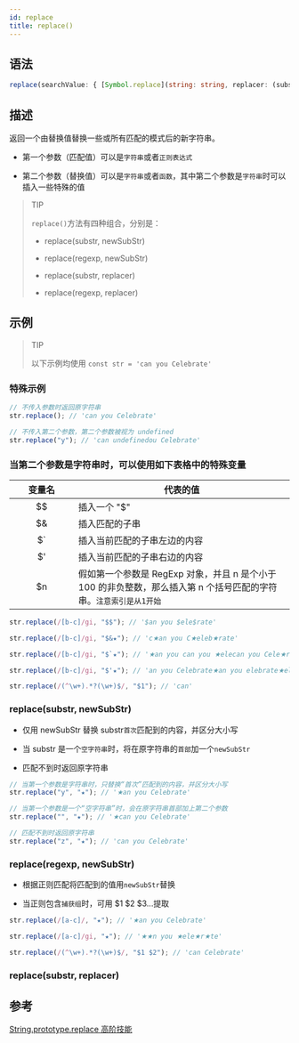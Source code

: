 ```yaml
---
id: replace
title: replace()
---
```


## 语法

```ts
replace(searchValue: { [Symbol.replace](string: string, replacer: (substring: string, ...args: any[]) => string): string; }, replacer: (substring: string, ...args: any[]) => string): string;
```

## 描述

返回一个由替换值替换一些或所有匹配的模式后的新字符串。

- 第一个参数（匹配值）可以是`字符串`或者`正则表达式`

- 第二个参数（替换值）可以是`字符串`或者`函数`，其中第二个参数是`字符串`时可以插入一些特殊的值

> TIP
>
> `replace()`方法有四种组合，分别是：
>
> - replace(substr, newSubStr)
>
> - replace(regexp, newSubStr)
>
> - replace(substr, replacer)
>
> - replace(regexp, replacer)

## 示例

> TIP
>
> 以下示例均使用 `const str = 'can you Celebrate'`

### 特殊示例

```js
// 不传入参数时返回原字符串
str.replace(); // 'can you Celebrate'

// 不传入第二个参数，第二个参数被视为 undefined
str.replace("y"); // 'can undefinedou Celebrate'
```

### 当第二个参数是字符串时，可以使用如下表格中的特殊变量

|               变量名               | 代表的值                                                                                                           |
| :--------------------------------: | ------------------------------------------------------------------------------------------------------------------ |
|                \$\$                | 插入一个 "\$"                                                                                                      |
|                \$&                 | 插入匹配的子串                                                                                                     |
| \$` | 插入当前匹配的子串左边的内容 |
|                \$'                 | 插入当前匹配的子串右边的内容                                                                                       |
|                \$n                 | 假如第一个参数是 RegExp 对象，并且 n 是个小于 100 的非负整数，那么插入第 n 个括号匹配的字符串。`注意索引是从1开始` |

```js
str.replace(/[b-c]/gi, "$$"); // '$an you $ele$rate'

str.replace(/[b-c]/gi, "$&★"); // 'c★an you C★eleb★rate'

str.replace(/[b-c]/gi, "$`★"); // '★an you can you ★elecan you Cele★rate'

str.replace(/[b-c]/gi, "$'★"); // 'an you Celebrate★an you elebrate★elerate★rate'

str.replace(/(^\w+).*?(\w+)$/, "$1"); // 'can'
```

### replace(substr, newSubStr)

- 仅用 newSubStr 替换 substr`首次`匹配到的内容，并区分大小写

- 当 substr 是一个`空字符串`时，将在原字符串的`首部`加一个`newSubStr`

- 匹配不到时返回原字符串

```js
// 当第一个参数是字符串时，只替换“首次”匹配到的内容，并区分大小写
str.replace("y", "★"); // '★an you Celebrate'

// 当第一个参数是一个“空字符串”时，会在原字符串首部加上第二个参数
str.replace("", "★"); // '★can you Celebrate'

// 匹配不到时返回原字符串
str.replace("z", "★"); // 'can you Celebrate'
```

### replace(regexp, newSubStr)

- 根据正则匹配将匹配到的值用`newSubStr`替换

- 当正则包含`捕获组`时，可用 $1 $2 \$3...提取

```js
str.replace(/[a-c]/, "★"); // '★an you Celebrate'

str.replace(/[a-c]/gi, "★"); // '★★n you ★ele★r★te'

str.replace(/(^\w+).*?(\w+)$/, "$1 $2"); // 'can Celebrate'
```

### replace(substr, replacer)

## 参考

[String.prototype.replace 高阶技能](http://louiszhai.github.io/2015/12/11/js.replace/)

<style scope>
table th:first-of-type {
	width: 100px;
}
</style>
